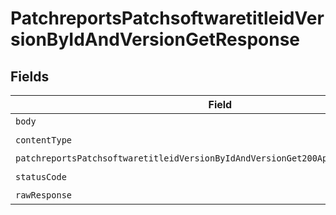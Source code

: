 # PatchreportsPatchsoftwaretitleidVersionByIdAndVersionGetResponse


## Fields

| Field                                                                                                                                                                               | Type                                                                                                                                                                                | Required                                                                                                                                                                            | Description                                                                                                                                                                         |
| ----------------------------------------------------------------------------------------------------------------------------------------------------------------------------------- | ----------------------------------------------------------------------------------------------------------------------------------------------------------------------------------- | ----------------------------------------------------------------------------------------------------------------------------------------------------------------------------------- | ----------------------------------------------------------------------------------------------------------------------------------------------------------------------------------- |
| `body`                                                                                                                                                                              | *Uint8Array*                                                                                                                                                                        | :heavy_minus_sign:                                                                                                                                                                  | N/A                                                                                                                                                                                 |
| `contentType`                                                                                                                                                                       | *string*                                                                                                                                                                            | :heavy_check_mark:                                                                                                                                                                  | N/A                                                                                                                                                                                 |
| `patchreportsPatchsoftwaretitleidVersionByIdAndVersionGet200ApplicationJSONObject`                                                                                                  | [PatchreportsPatchsoftwaretitleidVersionByIdAndVersionGet200ApplicationJSON](../../models/operations/patchreportspatchsoftwaretitleidversionbyidandversionget200applicationjson.md) | :heavy_minus_sign:                                                                                                                                                                  | OK                                                                                                                                                                                  |
| `statusCode`                                                                                                                                                                        | *number*                                                                                                                                                                            | :heavy_check_mark:                                                                                                                                                                  | N/A                                                                                                                                                                                 |
| `rawResponse`                                                                                                                                                                       | [AxiosResponse>](https://axios-http.com/docs/res_schema)                                                                                                                            | :heavy_minus_sign:                                                                                                                                                                  | N/A                                                                                                                                                                                 |